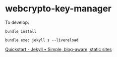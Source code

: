 webcrypto-key-manager
=====================

To develop:

```
bundle install
```

```
bundle exec jekyll s --livereload
```

[Quickstart - Jekyll • Simple, blog-aware, static sites](https://jekyllrb.com/docs/)
